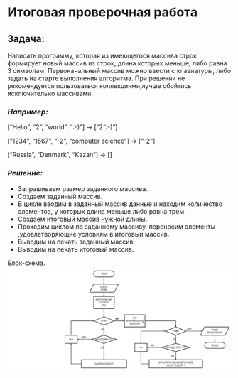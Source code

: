 # Итоговая проверочная работа

## Задача:

Написать программу, которая из имеющегося массива строк формирует новый массив из строк, длина которых меньше, либо равна 3 символам. Первоначальный массив можно ввести с клавиатуры,
либо задать на старте выполнения алгоритма. При решении не рекомендуется пользоваться коллекциями,лучше обойтись исключительно массивами.

### _Например:_

[“Hello”, “2”, “world”, “:-)”] → [“2“:-)”]

[“1234”, “1567”, “-2”, “computer science”] → [“-2”]

[“Russia”, “Denmark”, “Kazan”] → []



### _Решение:_

* Запрашиваем размер заданного массива.
* Создаем заданный массив.
* В цикле вводим в заданный массив данные и находим  количество элементов, у которых длина меньше либо равна трем.
* Создаем итоговый массив нужной длины.
* Проходим циклом по заданному массиву, переносим элементы ,удовлетворяющие условиям в итоговый массив.
* Выводим на печать заданный массив.
* Выводим на печать итоговый массив.

Блок-схема.![алгоритм](%D0%91%D0%BB%D0%BE%D0%BA-%D1%81%D1%85%D0%B5%D0%BC%D0%B0.png)
